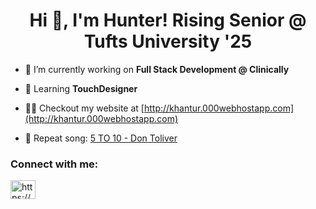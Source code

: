 <h1 align="center">Hi 👋, I'm Hunter!
Rising Senior @ Tufts University '25
</h1>

- 🔭 I’m currently working on **Full Stack Development @ Clinically**

- 🌱 Learning **TouchDesigner**

- 👨‍💻 Checkout my website at [http://khantur.000webhostapp.com](http://khantur.000webhostapp.com)

- 🎸 Repeat song: [5 TO 10 - Don Toliver](https://www.youtube.com/watch?v=SIsHuBbo9mI)

<h3 align="left">Connect with me:</h3>
<p align="left">
<a href="https://linkedin.com/in/https://www.linkedin.com/in/hunter-purevbayar-b66630235/" target="blank"><img align="center" src="https://raw.githubusercontent.com/rahuldkjain/github-profile-readme-generator/master/src/images/icons/Social/linked-in-alt.svg" alt="https://www.linkedin.com/in/hunter-purevbayar-b66630235/" height="30" width="40" /></a>
</p>
